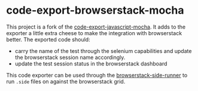 # code-export-browserstack-mocha

This project is a fork of the [code-export-javascript-mocha](https://github.com/SeleniumHQ/selenium-ide/tree/v3/packages/code-export-javascript-mocha).
It adds to the exporter a little extra cheese to make the integration with browserstack better. 
The exported code should:
- carry the name of the test through the selenium capabilities and update the browserstack session name accordingly. 
- update the test session status in the browserstack dashboard

This code exporter can be used through the [browserstack-side-runner](https://github.com/mattonem/browserstack-side-runner) to run `.side` files on against the browserstack grid. 
